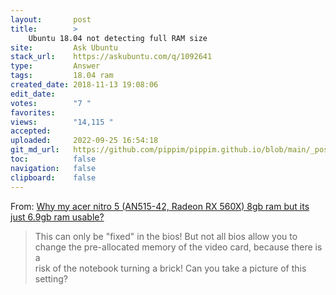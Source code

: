 ```yaml
---
layout:       post
title:        >
    Ubuntu 18.04 not detecting full RAM size
site:         Ask Ubuntu
stack_url:    https://askubuntu.com/q/1092641
type:         Answer
tags:         18.04 ram
created_date: 2018-11-13 19:08:06
edit_date:    
votes:        "7 "
favorites:    
views:        "14,115 "
accepted:     
uploaded:     2022-09-25 16:54:18
git_md_url:   https://github.com/pippim/pippim.github.io/blob/main/_posts/2018/2018-11-13-Ubuntu-18.04-not-detecting-full-RAM-size.md
toc:          false
navigation:   false
clipboard:    false
---
```


From: [Why my acer nitro 5 (AN515-42, Radeon RX 560X) 8gb ram but its just 6.9gb ram usable?][1]

> This can only be "fixed" in the bios! But not all bios allow you to  
> change the pre-allocated memory of the video card, because there is a  
> risk of the notebook turning a brick! Can you take a picture of this  
> setting?  

  [1]: https://community.acer.com/en/discussion/552285/why-my-acer-nitro-5-an515-42-radeon-rx-560x-8gb-ram-but-its-just-6-9gb-ram-usable
